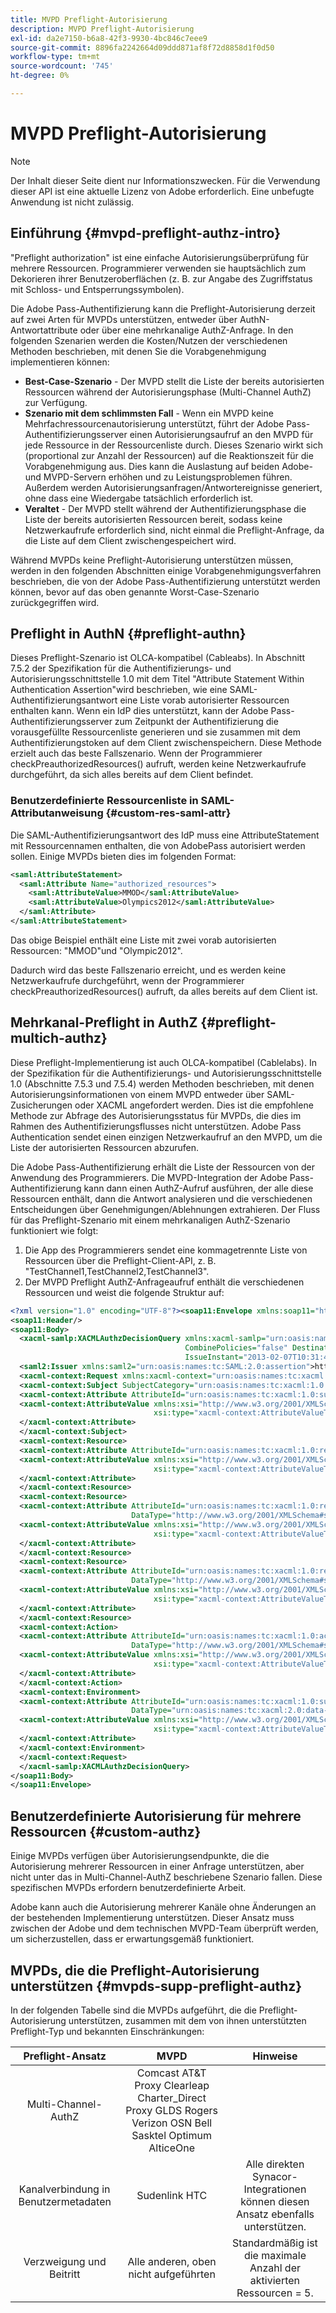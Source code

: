 ```yaml
---
title: MVPD Preflight-Autorisierung
description: MVPD Preflight-Autorisierung
exl-id: da2e7150-b6a8-42f3-9930-4bc846c7eee9
source-git-commit: 8896fa2242664d09ddd871af8f72d8858d1f0d50
workflow-type: tm+mt
source-wordcount: '745'
ht-degree: 0%

---
```


# MVPD Preflight-Autorisierung

>[!NOTE]
>
>Der Inhalt dieser Seite dient nur Informationszwecken. Für die Verwendung dieser API ist eine aktuelle Lizenz von Adobe erforderlich. Eine unbefugte Anwendung ist nicht zulässig.

## Einführung {#mvpd-preflight-authz-intro}

&quot;Preflight authorization&quot; ist eine einfache Autorisierungsüberprüfung für mehrere Ressourcen. Programmierer verwenden sie hauptsächlich zum Dekorieren ihrer Benutzeroberflächen (z. B. zur Angabe des Zugriffstatus mit Schloss- und Entsperrungssymbolen).

Die Adobe Pass-Authentifizierung kann die Preflight-Autorisierung derzeit auf zwei Arten für MVPDs unterstützen, entweder über AuthN-Antwortattribute oder über eine mehrkanalige AuthZ-Anfrage.  In den folgenden Szenarien werden die Kosten/Nutzen der verschiedenen Methoden beschrieben, mit denen Sie die Vorabgenehmigung implementieren können:

* **Best-Case-Szenario** - Der MVPD stellt die Liste der bereits autorisierten Ressourcen während der Autorisierungsphase (Multi-Channel AuthZ) zur Verfügung.
* **Szenario mit dem schlimmsten Fall** - Wenn ein MVPD keine Mehrfachressourcenautorisierung unterstützt, führt der Adobe Pass-Authentifizierungsserver einen Autorisierungsaufruf an den MVPD für jede Ressource in der Ressourcenliste durch. Dieses Szenario wirkt sich (proportional zur Anzahl der Ressourcen) auf die Reaktionszeit für die Vorabgenehmigung aus. Dies kann die Auslastung auf beiden Adobe- und MVPD-Servern erhöhen und zu Leistungsproblemen führen. Außerdem werden Autorisierungsanfragen/Antwortereignisse generiert, ohne dass eine Wiedergabe tatsächlich erforderlich ist.
* **Veraltet** - Der MVPD stellt während der Authentifizierungsphase die Liste der bereits autorisierten Ressourcen bereit, sodass keine Netzwerkaufrufe erforderlich sind, nicht einmal die Preflight-Anfrage, da die Liste auf dem Client zwischengespeichert wird.

Während MVPDs keine Preflight-Autorisierung unterstützen müssen, werden in den folgenden Abschnitten einige Vorabgenehmigungsverfahren beschrieben, die von der Adobe Pass-Authentifizierung unterstützt werden können, bevor auf das oben genannte Worst-Case-Szenario zurückgegriffen wird.

## Preflight in AuthN {#preflight-authn}

Dieses Preflight-Szenario ist OLCA-kompatibel (Cableabs). In Abschnitt 7.5.2 der Spezifikation für die Authentifizierungs- und Autorisierungsschnittstelle 1.0 mit dem Titel &quot;Attribute Statement Within Authentication Assertion&quot;wird beschrieben, wie eine SAML-Authentifizierungsantwort eine Liste vorab autorisierter Ressourcen enthalten kann. Wenn ein IdP dies unterstützt, kann der Adobe Pass-Authentifizierungsserver zum Zeitpunkt der Authentifizierung die vorausgefüllte Ressourcenliste generieren und sie zusammen mit dem Authentifizierungstoken auf dem Client zwischenspeichern. Diese Methode erzielt auch das beste Fallszenario. Wenn der Programmierer checkPreauthorizedResources() aufruft, werden keine Netzwerkaufrufe durchgeführt, da sich alles bereits auf dem Client befindet.

### Benutzerdefinierte Ressourcenliste in SAML-Attributanweisung {#custom-res-saml-attr}

Die SAML-Authentifizierungsantwort des IdP muss eine AttributeStatement mit Ressourcennamen enthalten, die von AdobePass autorisiert werden sollen.  Einige MVPDs bieten dies im folgenden Format:

```XML
<saml:AttributeStatement>
  <saml:Attribute Name="authorized_resources">
    <saml:AttributeValue>MMOD</saml:AttributeValue>
    <saml:AttributeValue>Olympics2012</saml:AttributeValue>
  </saml:Attribute>
</saml:AttributeStatement>
```

Das obige Beispiel enthält eine Liste mit zwei vorab autorisierten Ressourcen: &quot;MMOD&quot;und &quot;Olympic2012&quot;.

Dadurch wird das beste Fallszenario erreicht, und es werden keine Netzwerkaufrufe durchgeführt, wenn der Programmierer checkPreauthorizedResources() aufruft, da alles bereits auf dem Client ist.

## Mehrkanal-Preflight in AuthZ {#preflight-multich-authz}

Diese Preflight-Implementierung ist auch OLCA-kompatibel (Cablelabs).  In der Spezifikation für die Authentifizierungs- und Autorisierungsschnittstelle 1.0 (Abschnitte 7.5.3 und 7.5.4) werden Methoden beschrieben, mit denen Autorisierungsinformationen von einem MVPD entweder über SAML-Zusicherungen oder XACML angefordert werden. Dies ist die empfohlene Methode zur Abfrage des Autorisierungsstatus für MVPDs, die dies im Rahmen des Authentifizierungsflusses nicht unterstützen. Adobe Pass Authentication sendet einen einzigen Netzwerkaufruf an den MVPD, um die Liste der autorisierten Ressourcen abzurufen.


Die Adobe Pass-Authentifizierung erhält die Liste der Ressourcen von der Anwendung des Programmierers. Die MVPD-Integration der Adobe Pass-Authentifizierung kann dann einen AuthZ-Aufruf ausführen, der alle diese Ressourcen enthält, dann die Antwort analysieren und die verschiedenen Entscheidungen über Genehmigungen/Ablehnungen extrahieren.  Der Fluss für das Preflight-Szenario mit einem mehrkanaligen AuthZ-Szenario funktioniert wie folgt:

1. Die App des Programmierers sendet eine kommagetrennte Liste von Ressourcen über die Preflight-Client-API, z. B. &quot;TestChannel1,TestChannel2,TestChannel3&quot;.
1. Der MVPD Preflight AuthZ-Anfrageaufruf enthält die verschiedenen Ressourcen und weist die folgende Struktur auf:

```XML
<?xml version="1.0" encoding="UTF-8"?><soap11:Envelope xmlns:soap11="http://schemas.xmlsoap.org/soap/envelope/"> 
<soap11:Header/> 
<soap11:Body> 
  <xacml-samlp:XACMLAuthzDecisionQuery xmlns:xacml-samlp="urn:oasis:names:tc:xacml:2.0:profile:saml2.0:v2:schema:protocol" 
                                       CombinePolicies="false" Destination="https://login.idpexmaple.net/" ID="_3576604f382455d6495f342d9e07b69c" 
                                       IssueInstant="2013-02-07T10:31:40.333Z" Version="2.0"> 
  <saml2:Issuer xmlns:saml2="urn:oasis:names:tc:SAML:2.0:assertion">https://saml.sp.auth-staging.adobe.com/on-behalf-of/TestDistributors</saml2:Issuer> 
  <xacml-context:Request xmlns:xacml-context="urn:oasis:names:tc:xacml:2.0:context:schema:os"> 
  <xacml-context:Subject SubjectCategory="urn:oasis:names:tc:xacml:1.0:subject-category:access-subject"> 
  <xacml-context:Attribute AttributeId="urn:oasis:names:tc:xacml:1.0:subject:subject-id" DataType="http://www.w3.org/2001/XMLSchema#string"> 
  <xacml-context:AttributeValue xmlns:xsi="http://www.w3.org/2001/XMLSchema-instance" 
                                xsi:type="xacml-context:AttributeValueType">VFZTAQEAABQCe[...]</xacml-context:AttributeValue> 
  </xacml-context:Attribute> 
  </xacml-context:Subject> 
  <xacml-context:Resource> 
  <xacml-context:Attribute AttributeId="urn:oasis:names:tc:xacml:1.0:resource:resource-id" DataType="http://www.w3.org/2001/XMLSchema#string"> 
  <xacml-context:AttributeValue xmlns:xsi="http://www.w3.org/2001/XMLSchema-instance" 
                                xsi:type="xacml-context:AttributeValueType">TestChannel1</xacml-context:AttributeValue> 
  </xacml-context:Attribute> 
  </xacml-context:Resource> 
  <xacml-context:Resource> 
  <xacml-context:Attribute AttributeId="urn:oasis:names:tc:xacml:1.0:resource:resource-id" 
                           DataType="http://www.w3.org/2001/XMLSchema#string"> 
  <xacml-context:AttributeValue xmlns:xsi="http://www.w3.org/2001/XMLSchema-instance" 
                                xsi:type="xacml-context:AttributeValueType">TestChannel2</xacml-context:AttributeValue> 
  </xacml-context:Attribute> 
  </xacml-context:Resource> 
  <xacml-context:Resource> 
  <xacml-context:Attribute AttributeId="urn:oasis:names:tc:xacml:1.0:resource:resource-id" 
                           DataType="http://www.w3.org/2001/XMLSchema#string"> 
  <xacml-context:AttributeValue xmlns:xsi="http://www.w3.org/2001/XMLSchema-instance"
                                xsi:type="xacml-context:AttributeValueType">TestChannel3</xacml-context:AttributeValue> 
  </xacml-context:Attribute> 
  </xacml-context:Resource> 
  <xacml-context:Action> 
  <xacml-context:Attribute AttributeId="urn:oasis:names:tc:xacml:1.0:action:action-id" 
                           DataType="http://www.w3.org/2001/XMLSchema#string"> 
  <xacml-context:AttributeValue xmlns:xsi="http://www.w3.org/2001/XMLSchema-instance" 
                                xsi:type="xacml-context:AttributeValueType">VIEW</xacml-context:AttributeValue> 
  </xacml-context:Attribute> 
  </xacml-context:Action> 
  <xacml-context:Environment> 
  <xacml-context:Attribute AttributeId="urn:oasis:names:tc:xacml:1.0:subject:authn-locality:ip-address" 
                           DataType="urn:oasis:names:tc:xacml:2.0:data-type:ipAddress"> 
  <xacml-context:AttributeValue xmlns:xsi="http://www.w3.org/2001/XMLSchema-instance" 
                                xsi:type="xacml-context:AttributeValueType">127.0.0.1</xacml-context:AttributeValue> 
  </xacml-context:Attribute> 
  </xacml-context:Environment> 
  </xacml-context:Request> 
  </xacml-samlp:XACMLAuthzDecisionQuery> 
</soap11:Body> 
</soap11:Envelope>
```

## Benutzerdefinierte Autorisierung für mehrere Ressourcen {#custom-authz}

Einige MVPDs verfügen über Autorisierungsendpunkte, die die Autorisierung mehrerer Ressourcen in einer Anfrage unterstützen, aber nicht unter das in Multi-Channel-AuthZ beschriebene Szenario fallen. Diese spezifischen MVPDs erfordern benutzerdefinierte Arbeit.

Adobe kann auch die Autorisierung mehrerer Kanäle ohne Änderungen an der bestehenden Implementierung unterstützen.  Dieser Ansatz muss zwischen der Adobe und dem technischen MVPD-Team überprüft werden, um sicherzustellen, dass er erwartungsgemäß funktioniert.

## MVPDs, die die Preflight-Autorisierung unterstützen {#mvpds-supp-preflight-authz}

In der folgenden Tabelle sind die MVPDs aufgeführt, die die Preflight-Autorisierung unterstützen, zusammen mit dem von ihnen unterstützten Preflight-Typ und bekannten Einschränkungen:

| Preflight-Ansatz | MVPD | Hinweise |
|:-------------------------------:|:--------------------------------------------------------------------------------------------------------:|:------------------------------------------------------------------:|
| Multi-Channel-AuthZ | Comcast AT&amp;T Proxy Clearleap Charter_Direct Proxy GLDS Rogers Verizon OSN Bell Sasktel Optimum AlticeOne |                                                                    |
| Kanalverbindung in Benutzermetadaten | Sudenlink HTC | Alle direkten Synacor-Integrationen können diesen Ansatz ebenfalls unterstützen. |
| Verzweigung und Beitritt | Alle anderen, oben nicht aufgeführten | Standardmäßig ist die maximale Anzahl der aktivierten Ressourcen = 5. |

<!--
![RelatedInformation]
>* [Logout](/help/authentication/usecase-mvpd-logout.md)
>* [Authorization](/help/authentication/authz-usecase.md)
>* [MVPD Integration Features](/help/authentication/mvpd-integr-features.md)
>* [MVPD User Metadata Exchange](/help/authentication/mvpd-user-metadata-exchng.md)
>* [Preflight Authorization - Programmer Integration Guide](/help/authentication/preflight-authz.md)
>* [AuthN and AuthZ Interface 1.0 Specification](https://www.cablelabs.com/specifications/CL-SP-AUTH1.0-I04-120621.pdf){target=_blank} 
-->
